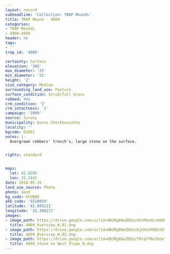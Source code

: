 ```yaml
---
layout: record
subheadline: 'Collection: TRAP Mounds'
title: TRAP Mound - 4009
categories:
- TRAP Mounds
- 4000-4999
header: no
tags:
- ''
trap_id: '4009'

certainty: Certain
elevation: '395'
max_diameter: '25'
min_diameter: '25'
height: '2'
size_category: Medium
surrounding_land_use: Pasture
surface_condition: Scrub|Tall Grass
robbed: Yes
crm_condition: '3'
crm_intactness: '1'
campaign: '2009'
source: Survey
municipality: Gorno Cherkhovishte
locality: ''
bgcode: DS001
notes: |-
  Overgrown robbers' trench's, large stone on the surface.


rights: standard


maps:
  lat: 42.6285
  lon: 25.2442
date: 2018-05-16
land_use_source: Photo
photo: Good
bg_code: GCH006
akb_code: '5510059'
latitude: '42.603221'
longitude: '25.308271'
images:
- image_path: https://drive.google.com/uc?id=0B3Rg88wZDQscUktMUndLcm96MUE
  title: 4009_Overview_W_01.dng
- image_path: https://drive.google.com/uc?id=0B3Rg88wZDQscbjhkVnFDQVJEVlU
  title: 4009_Overview_W_02.dng
- image_path: https://drive.google.com/uc?id=0B3Rg88wZDQscT0lqYTNuZkUxY1k
  title: 4009_Stone on West Slope_N.dng
---
```

